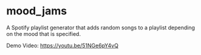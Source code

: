 # mood_jams
A Spotify playlist generator that adds random songs to a playlist depending on the mood that is specified.

Demo Video: https://youtu.be/51NGe6pY4vQ
